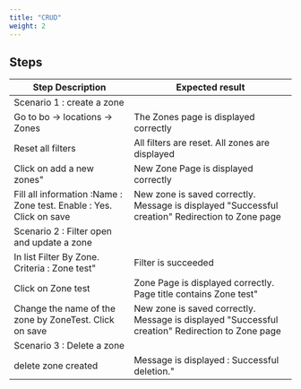 ```yaml
---
title: "CRUD"
weight: 2
---
```

## Steps
| Step Description | Expected result |
| ----- | ----- |
| Scenario 1 : create a zone |  |
| Go to bo -> locations -> Zones | The Zones page is displayed correctly |
| Reset all filters | All filters are reset. All zones are displayed |
| Click on add a new zones" | New Zone Page is displayed correctly |
| Fill all information :Name : Zone test. Enable : Yes. Click on save | New zone is saved correctly. Message is displayed "Successful creation" Redirection to Zone page |
| Scenario 2 : Filter open and update a zone |  |
| In list Filter By Zone. Criteria : Zone test" | Filter is succeeded |
| Click on Zone test | Zone Page is displayed correctly. Page title contains Zone test" |
| Change the name of the zone by ZoneTest. Click on save | New zone is saved correctly. Message is displayed "Successful creation" Redirection to Zone page |
| Scenario 3 : Delete a zone |  |
| delete zone created | Message is displayed : Successful deletion." |
